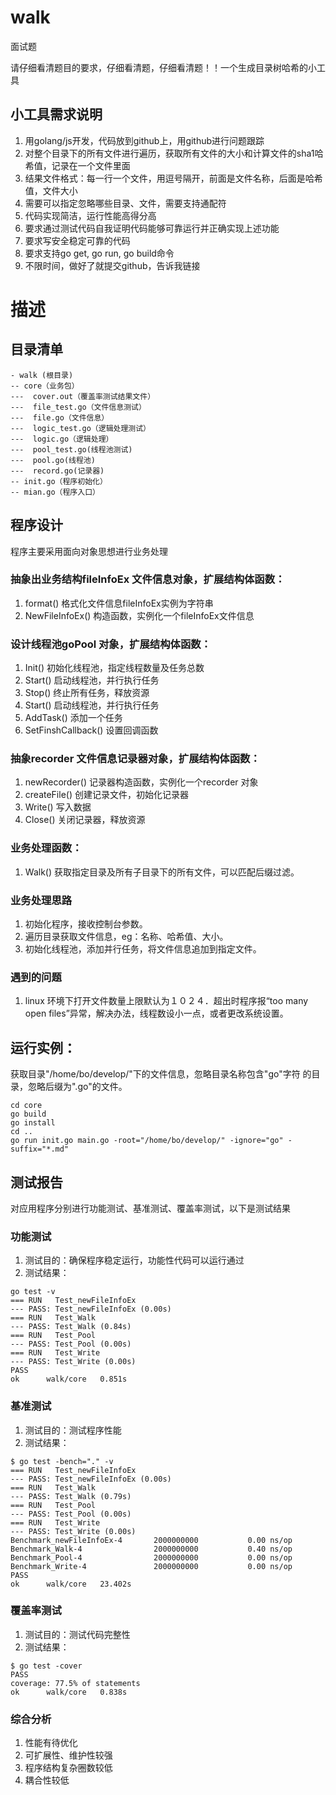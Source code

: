 # walk
面试题

请仔细看清题目的要求，仔细看清题，仔细看清题！！一个生成目录树哈希的小工具

## 小工具需求说明
1. 用golang/js开发，代码放到github上，用github进行问题跟踪
2. 对整个目录下的所有文件进行遍历，获取所有文件的大小和计算文件的sha1哈希值，记录在一个文件里面
3. 结果文件格式：每一行一个文件，用逗号隔开，前面是文件名称，后面是哈希值，文件大小
4. 需要可以指定忽略哪些目录、文件，需要支持通配符
5. 代码实现简洁，运行性能高得分高
6. 要求通过测试代码自我证明代码能够可靠运行并正确实现上述功能
7. 要求写安全稳定可靠的代码
8. 要求支持go get, go run, go build命令
9. 不限时间，做好了就提交github，告诉我链接

# 描述

## 目录清单

```
- walk (根目录)
-- core（业务包）
---  cover.out（覆盖率测试结果文件）
---  file_test.go（文件信息测试）
---  file.go（文件信息）
---  logic_test.go（逻辑处理测试）
---  logic.go（逻辑处理）
---  pool_test.go(线程池测试)
---  pool.go(线程池)
---  record.go(记录器)
-- init.go（程序初始化）
-- mian.go（程序入口）
```
## 程序设计
程序主要采用面向对象思想进行业务处理
### 抽象出业务结构fileInfoEx 文件信息对象，扩展结构体函数：
1. format() 格式化文件信息fileInfoEx实例为字符串
2. NewFileInfoEx() 构造函数，实例化一个fileInfoEx文件信息

### 设计线程池goPool 对象，扩展结构体函数：
1. Init() 初始化线程池，指定线程数量及任务总数
2. Start() 启动线程池，并行执行任务
3. Stop() 终止所有任务，释放资源
4. Start() 启动线程池，并行执行任务
5. AddTask() 添加一个任务
6. SetFinshCallback() 设置回调函数

### 抽象recorder 文件信息记录器对象，扩展结构体函数：
1. newRecorder() 记录器构造函数，实例化一个recorder 对象
2. createFile() 创建记录文件，初始化记录器
3. Write() 写入数据
4. Close() 关闭记录器，释放资源

### 业务处理函数：
1. Walk() 获取指定目录及所有子目录下的所有文件，可以匹配后缀过滤。

### 业务处理思路
1. 初始化程序，接收控制台参数。
2. 遍历目录获取文件信息，eg：名称、哈希值、大小。
3. 初始化线程池，添加并行任务，将文件信息追加到指定文件。

### 遇到的问题
1. linux 环境下打开文件数量上限默认为１０２４．超出时程序报“too many open files”异常，解决办法，线程数设小一点，或者更改系统设置。

## 运行实例：

获取目录"/home/bo/develop/"下的文件信息，忽略目录名称包含"go"字符 的目录，忽略后缀为".go"的文件。

```
cd core
go build
go install
cd ..
go run init.go main.go -root="/home/bo/develop/" -ignore="go" -suffix="*.md"
```

## 测试报告

对应用程序分别进行功能测试、基准测试、覆盖率测试，以下是测试结果

### 功能测试
1. 测试目的：确保程序稳定运行，功能性代码可以运行通过
2. 测试结果：
```
go test -v
=== RUN   Test_newFileInfoEx
--- PASS: Test_newFileInfoEx (0.00s)
=== RUN   Test_Walk
--- PASS: Test_Walk (0.84s)
=== RUN   Test_Pool
--- PASS: Test_Pool (0.00s)
=== RUN   Test_Write
--- PASS: Test_Write (0.00s)
PASS
ok  	walk/core	0.851s

```

### 基准测试
1. 测试目的：测试程序性能
2. 测试结果：
```
$ go test -bench="." -v
=== RUN   Test_newFileInfoEx
--- PASS: Test_newFileInfoEx (0.00s)
=== RUN   Test_Walk
--- PASS: Test_Walk (0.79s)
=== RUN   Test_Pool
--- PASS: Test_Pool (0.00s)
=== RUN   Test_Write
--- PASS: Test_Write (0.00s)
Benchmark_newFileInfoEx-4   	2000000000	         0.00 ns/op
Benchmark_Walk-4            	2000000000	         0.40 ns/op
Benchmark_Pool-4            	2000000000	         0.00 ns/op
Benchmark_Write-4           	2000000000	         0.00 ns/op
PASS
ok  	walk/core	23.402s
```

### 覆盖率测试
1. 测试目的：测试代码完整性
2. 测试结果：
```
$ go test -cover
PASS
coverage: 77.5% of statements
ok  	walk/core	0.838s

```
### 综合分析
1. 性能有待优化
2. 可扩展性、维护性较强
3. 程序结构复杂圈数较低
4. 耦合性较低
